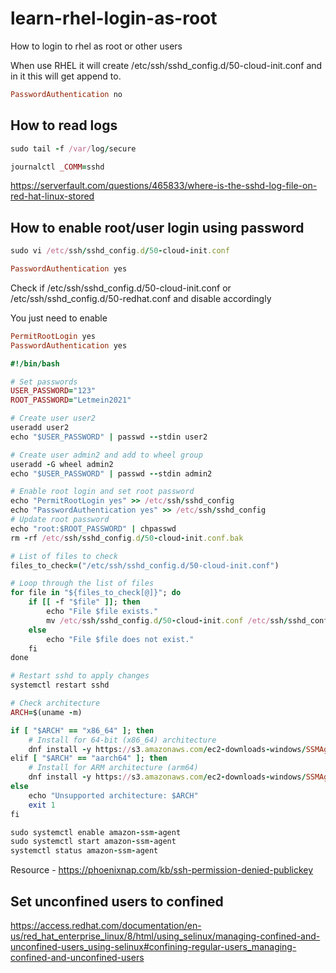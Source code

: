 # learn-rhel-login-as-root
How to login to rhel as root or other users

When use RHEL it will create /etc/ssh/sshd_config.d/50-cloud-init.conf and in it this will get append to.
```ruby
PasswordAuthentication no
```

## How to read logs

```ruby
sudo tail -f /var/log/secure

journalctl _COMM=sshd
```
https://serverfault.com/questions/465833/where-is-the-sshd-log-file-on-red-hat-linux-stored

## How to enable root/user login using password
```ruby
sudo vi /etc/ssh/sshd_config.d/50-cloud-init.conf

PasswordAuthentication yes
```
Check if /etc/ssh/sshd_config.d/50-cloud-init.conf or /etc/ssh/sshd_config.d/50-redhat.conf and disable accordingly

You just need to enable
```ruby
PermitRootLogin yes
PasswordAuthentication yes
```
```ruby
#!/bin/bash

# Set passwords
USER_PASSWORD="123"
ROOT_PASSWORD="Letmein2021"

# Create user user2
useradd user2
echo "$USER_PASSWORD" | passwd --stdin user2

# Create user admin2 and add to wheel group
useradd -G wheel admin2
echo "$USER_PASSWORD" | passwd --stdin admin2

# Enable root login and set root password
echo "PermitRootLogin yes" >> /etc/ssh/sshd_config
echo "PasswordAuthentication yes" >> /etc/ssh/sshd_config
# Update root password
echo "root:$ROOT_PASSWORD" | chpasswd
rm -rf /etc/ssh/sshd_config.d/50-cloud-init.conf.bak

# List of files to check
files_to_check=("/etc/ssh/sshd_config.d/50-cloud-init.conf")

# Loop through the list of files
for file in "${files_to_check[@]}"; do
    if [[ -f "$file" ]]; then
        echo "File $file exists."
        mv /etc/ssh/sshd_config.d/50-cloud-init.conf /etc/ssh/sshd_config.d/50-cloud-init.conf.bak
    else
        echo "File $file does not exist."
    fi
done

# Restart sshd to apply changes
systemctl restart sshd

# Check architecture
ARCH=$(uname -m)

if [ "$ARCH" == "x86_64" ]; then
    # Install for 64-bit (x86_64) architecture
    dnf install -y https://s3.amazonaws.com/ec2-downloads-windows/SSMAgent/latest/linux_amd64/amazon-ssm-agent.rpm
elif [ "$ARCH" == "aarch64" ]; then
    # Install for ARM architecture (arm64)
    dnf install -y https://s3.amazonaws.com/ec2-downloads-windows/SSMAgent/latest/linux_arm64/amazon-ssm-agent.rpm
else
    echo "Unsupported architecture: $ARCH"
    exit 1
fi

sudo systemctl enable amazon-ssm-agent
sudo systemctl start amazon-ssm-agent
systemctl status amazon-ssm-agent
```
Resource - https://phoenixnap.com/kb/ssh-permission-denied-publickey
## Set unconfined users to confined
https://access.redhat.com/documentation/en-us/red_hat_enterprise_linux/8/html/using_selinux/managing-confined-and-unconfined-users_using-selinux#confining-regular-users_managing-confined-and-unconfined-users
